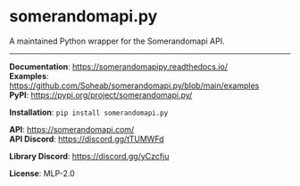 # somerandomapi.py
A maintained Python wrapper for the Somerandomapi API.

----

**Documentation**: https://somerandomapipy.readthedocs.io/ \
**Examples**: https://github.com/Soheab/somerandomapi.py/blob/main/examples \
**PyPI**: https://pypi.org/project/somerandomapi.py/

**Installation**: `pip install somerandomapi.py`


**API**: https://somerandomapi.com/ \
**API Discord**: https://discord.gg/tTUMWFd

**Library Discord**: https://discord.gg/yCzcfju


**License**: MLP-2.0